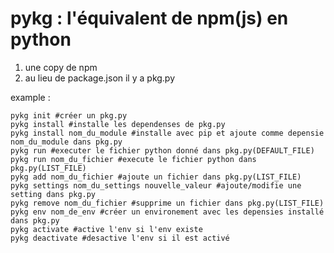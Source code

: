 


# **pykg** : l'équivalent de npm(js) en python

1.  une copy de npm
2.  au lieu de package.json il y a pkg.py

example :
```properties 
pykg init #créer un pkg.py 
pykg install #installe les dependenses de pkg.py
pykg install nom_du_module #installe avec pip et ajoute comme depensie nom_du_module dans pkg.py
pykg run #executer le fichier python donné dans pkg.py(DEFAULT_FILE)
pykg run nom_du_fichier #execute le fichier python dans pkg.py(LIST_FILE)
pykg add nom_du_fichier #ajoute un fichier dans pkg.py(LIST_FILE)
pykg settings nom_du_settings nouvelle_valeur #ajoute/modifie une setting dans pkg.py
pykg remove nom_du_fichier #supprime un fichier dans pkg.py(LIST_FILE)
pykg env nom_de_env #créer un environement avec les depensies installé dans pkg.py
pykg activate #active l'env si l'env existe
pykg deactivate #desactive l'env si il est activé
```